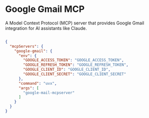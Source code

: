 # Google Gmail MCP

A Model Context Protocol (MCP) server that provides Google Gmail integration for AI assistants like Claude.


```json

{
  "mcpServers": {
    "google-gmail": {
      "env": {
        "GOOGLE_ACCESS_TOKEN": "GOOGLE_ACCESS_TOKEN",
        "GOOGLE_REFRESH_TOKEN": "GOOGLE_REFRESH_TOKEN",
        "GOOGLE_CLIENT_ID": "GOOGLE_CLIENT_ID",
        "GOOGLE_CLIENT_SECRET": "GOOGLE_CLIENT_SECRET"
      },
      "command": "uvx",
      "args": [
        "google-mail-mcpserver"
      ]
    }
  }
}
```